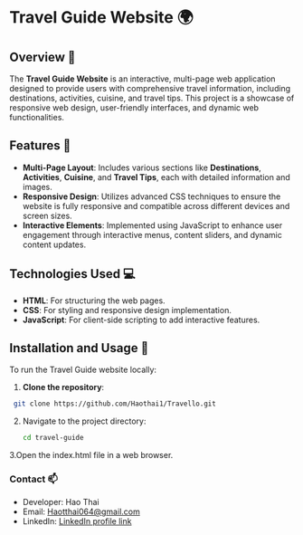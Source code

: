 # Travel Guide Website 🌍

## Overview 📖
The **Travel Guide Website** is an interactive, multi-page web application designed to provide users with comprehensive travel information, including destinations, activities, cuisine, and travel tips. This project is a showcase of responsive web design, user-friendly interfaces, and dynamic web functionalities.

## Features 🌟
- **Multi-Page Layout**: Includes various sections like **Destinations**, **Activities**, **Cuisine**, and **Travel Tips**, each with detailed information and images.
- **Responsive Design**: Utilizes advanced CSS techniques to ensure the website is fully responsive and compatible across different devices and screen sizes.
- **Interactive Elements**: Implemented using JavaScript to enhance user engagement through interactive menus, content sliders, and dynamic content updates.

## Technologies Used 💻
- **HTML**: For structuring the web pages.
- **CSS**: For styling and responsive design implementation.
- **JavaScript**: For client-side scripting to add interactive features.

## Installation and Usage 🔧
To run the Travel Guide website locally:
1. **Clone the repository**:
  ```bash
   git clone https://github.com/Haothai1/Travello.git
   ```
2. Navigate to the project directory:
   ```bash
   cd travel-guide
   ```
3.Open the index.html file in a web browser.

### Contact 📫
- Developer: Hao Thai
- Email: Haotthai064@gmail.com
- LinkedIn: [LinkedIn profile link](https://www.linkedin.com/in/haothai/)
